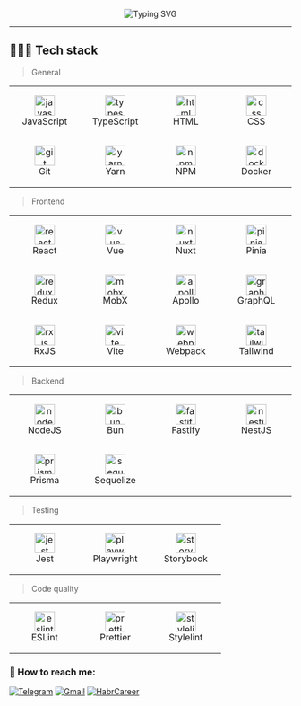 <p align="center">
  <img src="https://readme-typing-svg.herokuapp.com?font=Fira+Code&pause=1000&color=14F73B&width=325&height=30&lines=Hi!+I%60m+Frontend+Developer" alt="Typing SVG" />
</p>

---
<h2 align="left" id="shahzod-davlatov-stack">🧑🏻‍💻 Tech stack</h2>

> General

<table width='100%'>
  <tr>
    <td align="center" width="110" height="90">
      <a href="#shahzod-davlatov-stack">
        <img src="https://cdn.jsdelivr.net/gh/devicons/devicon/icons/javascript/javascript-original.svg" width="36" height="36" alt="javascript" />
      </a>
      <br>JavaScript
    </td>
    <td align="center" width="110" height="90">
      <a href="#shahzod-davlatov-stack">
        <img src="https://cdn.jsdelivr.net/gh/devicons/devicon/icons/typescript/typescript-original.svg" width="36" height="36" alt="typescript" />
      </a>
      <br>TypeScript
    </td>
    <td align="center" width="110" height="90">
      <a href="#shahzod-davlatov-stack">
        <img src="https://cdn.jsdelivr.net/gh/devicons/devicon/icons/html5/html5-original.svg" width="36" height="36" alt="html" />
      </a>
      <br>HTML
    </td>
    <td align="center" width="110" height="90"> 
      <a href="#shahzod-davlatov-stack" >
        <img src="https://cdn.jsdelivr.net/gh/devicons/devicon/icons/css3/css3-original.svg" width="36" height="36" alt="css" />
      </a>
      <br>CSS
    </td>
  </tr>
  <tr>
    <td align="center" width="110" height="90">
      <a href="#shahzod-davlatov-stack">
        <img src="https://cdn.jsdelivr.net/gh/devicons/devicon/icons/git/git-original.svg" width="36" height="36" alt="git" />
      </a>
      <br>Git
    </td>
    <td align="center" width="110" height="90"> 
      <a href="#shahzod-davlatov-stack">
        <img src="https://cdn.jsdelivr.net/gh/devicons/devicon/icons/yarn/yarn-original.svg" width="36" height="36" alt="yarn" />
      </a>
      <br>Yarn
    </td>
    <td align="center" width="110" height="90"> 
      <a href="#shahzod-davlatov-stack">
        <img src="https://cdn.jsdelivr.net/gh/devicons/devicon/icons/npm/npm-original-wordmark.svg" width="36" height="36" alt="npm" />
      </a>
      <br>NPM
    </td>
    <td align="center" width="110" height="90"> 
      <a href="#shahzod-davlatov-stack" >
        <img src="https://cdn.jsdelivr.net/gh/devicons/devicon/icons/docker/docker-original.svg" width="36" height="36" alt="docker" />
      </a>
      <br>Docker
    </td>
  </tr>
</table>

> Frontend

<table width='100%'>
  <tr>
    <td align="center" width="110" height="90">
      <a href="#shahzod-davlatov-stack">
        <img src="https://cdn.jsdelivr.net/gh/devicons/devicon/icons/react/react-original.svg" width="36" height="36" alt="react" />
      </a>
      <br>React
    </td>
    <td align="center" width="110" height="90">
      <a href="#shahzod-davlatov-stack">
        <img src="https://cdn.jsdelivr.net/gh/devicons/devicon/icons/vuejs/vuejs-original.svg" width="36" height="36" alt="vue" />
      </a>
      <br>Vue
    </td>
    <td align="center" width="110" height="90">
      <a href="#shahzod-davlatov-stack">
        <img src="https://cdn.jsdelivr.net/gh/devicons/devicon@latest/icons/nuxtjs/nuxtjs-original.svg" width="36" height="36" alt="nuxt" />
      </a>
      <br>Nuxt
    </td>
    <td align="center" width="110" height="90">
      <a href="#shahzod-davlatov-stack">
        <img src="https://pinia.vuejs.org/logo.svg" width="36" height="36" alt="pinia" />
      </a>
      <br>Pinia
    </td>
  </tr>
  <tr>
    <td align="center" width="110" height="90">
      <a href="#shahzod-davlatov-stack">
        <img src="https://cdn.jsdelivr.net/gh/devicons/devicon/icons/redux/redux-original.svg" width="36" height="36" alt="redux" />
      </a>
      <br>Redux
    </td>
    <td align="center" width="110" height="90">
      <a href="#shahzod-davlatov-stack">
        <img src="https://cdn.worldvectorlogo.com/logos/mobx.svg" width="36" height="36" alt="mobx" />
      </a>
      <br>MobX
    </td>
    <td align="center" width="110" height="90">
      <a href="#shahzod-davlatov-stack">
        <img src="https://cdn.worldvectorlogo.com/logos/apollo-graphql-compact.svg" width="36" height="36" alt="apollo" />
      </a>
      <br>Apollo
    </td>
    <td align="center" width="110" height="90">
      <a href="#shahzod-davlatov-stack">
        <img src="https://cdn.jsdelivr.net/gh/devicons/devicon/icons/graphql/graphql-plain.svg" width="36" height="36" alt="graphql" />
      </a>
      <br>GraphQL
    </td>
  </tr>
  <tr>
    <td align="center" width="110" height="90">
      <a href="#shahzod-davlatov-stack">
        <img src="https://cdn.worldvectorlogo.com/logos/rxjs-1.svg" width="36" height="36" alt="rxjs" />
      </a>
      <br>RxJS
    </td>
    <td align="center" width="110" height="90">
      <a href="#shahzod-davlatov-stack">
        <img src="https://cdn.worldvectorlogo.com/logos/vitejs.svg" width="36" height="36" alt="vite" />
      </a>
      <br>Vite
    </td>
    <td align="center" width="110" height="90">
      <a href="#shahzod-davlatov-stack">
        <img src="https://cdn.jsdelivr.net/gh/devicons/devicon/icons/webpack/webpack-original.svg" width="36" height="36" alt="webpack" />
      </a>
      <br>Webpack
    </td>
    <td align="center" width="110" height="90">
      <a href="#shahzod-davlatov-stack">
        <img src="https://cdn.jsdelivr.net/gh/devicons/devicon/icons/tailwindcss/tailwindcss-original.svg" width="36" height="36" alt="tailwindcss" />
      </a>
      <br>Tailwind
    </td>
  </tr>
</table>

> Backend

<table width='100%'>
  <tr>
     <td align="center" width="110" height="90"> 
      <a href="#shahzod-davlatov-stack">
        <img src="https://cdn.worldvectorlogo.com/logos/nodejs-icon.svg" width="36" height="36" alt="nodejs" />
      </a>
      <br>NodeJS
    </td>
    <td align="center" width="110" height="90"> 
      <a href="#shahzod-davlatov-stack">
        <img src="https://cdn.jsdelivr.net/gh/devicons/devicon@latest/icons/bun/bun-original.svg" width="36" height="36" alt="bun" />
      </a>
      <br>Bun
    </td>
    <td align="center" width="110" height="90"> 
      <a href="#shahzod-davlatov-stack">
        <img src="https://cdn.worldvectorlogo.com/logos/fastify.svg" width="36" height="36" alt="fastify" />
      </a>
      <br>Fastify
    </td>
    <td align="center" width="110" height="90"> 
      <a href="#shahzod-davlatov-stack">
        <img src="https://cdn.jsdelivr.net/gh/devicons/devicon@latest/icons/nestjs/nestjs-original.svg" width="36" height="36" alt="nestjs" />
      </a>
      <br>NestJS
    </td>
  </tr>
  <tr>
     <td align="center" width="110" height="90"> 
      <a href="#shahzod-davlatov-stack">
        <img src="https://cdn.jsdelivr.net/gh/devicons/devicon@latest/icons/prisma/prisma-original.svg" width="36" height="36" alt="prisma" />
      </a>
      <br>Prisma
    </td>
    <td align="center" width="110" height="90"> 
      <a href="#shahzod-davlatov-stack">
        <img src="https://cdn.jsdelivr.net/gh/devicons/devicon@latest/icons/sequelize/sequelize-original.svg" width="36" height="36" alt="sequelize" />
      </a>
      <br>Sequelize
    </td>
  </tr>
</table>

> Testing

<table width='100%'>
  <tr>
     <td align="center" width="110" height="90"> 
      <a href="#shahzod-davlatov-stack">
        <img src="https://cdn.jsdelivr.net/gh/devicons/devicon/icons/jest/jest-plain.svg" width="36" height="36" alt="jest" />
      </a>
      <br>Jest
    </td>
    <td align="center" width="110" height="90"> 
      <a href="#shahzod-davlatov-stack">
        <img src="https://playwright.dev/img/playwright-logo.svg" width="36" height="36" alt="playwright" />
      </a>
      <br>Playwright
    </td>
    <td align="center" width="110" height="90"> 
      <a href="#shahzod-davlatov-stack">
        <img src="https://cdn.jsdelivr.net/gh/devicons/devicon/icons/storybook/storybook-original.svg" width="36" height="36" alt="storybook" />
      </a>
      <br>Storybook
    </td>
  </tr> 
</table>

> Code quality

<table width='100%'>
  <tr>
    <td align="center" width="110" height="90">
      <a href="#shahzod-davlatov-stack">
        <img src="https://cdn.jsdelivr.net/gh/devicons/devicon/icons/eslint/eslint-original.svg" width="36" height="36" alt="eslint" />
      </a>
      <br>ESLint
    </td>
    <td align="center" width="110" height="90">
      <a href="#shahzod-davlatov-stack">
        <img src="https://cdn.worldvectorlogo.com/logos/prettier-1.svg" width="36" height="36" alt="prettier" />
      </a>
      <br>Prettier
    </td>
    <td align="center" width="110" height="90">
      <a href="#shahzod-davlatov-stack">
        <img src="https://cdn.worldvectorlogo.com/logos/stylelint.svg" width="36" height="36" alt="stylelint" />
      </a>
      <br>Stylelint
    </td>
  </tr>
</table>

### 🤝 How to reach me:

[<img alt="Telegram" src="https://img.shields.io/badge/Telegram-2CA5E0?style=for-the-badge&logo=telegram&logoColor=white" />](https://t.me/shahzod418)
<a href="mailto:shahzod@davlatov.space"><img alt="Gmail" src="https://img.shields.io/badge/Gmail-D14836?style=for-the-badge&logo=gmail&logoColor=white" /></a>
[<img alt="HabrCareer" src="https://img.shields.io/badge/Habr_Career-65A3BE?style=for-the-badge&logo=Habr&logoColor=white" />](https://career.habr.com/shahzod_davlatov)
